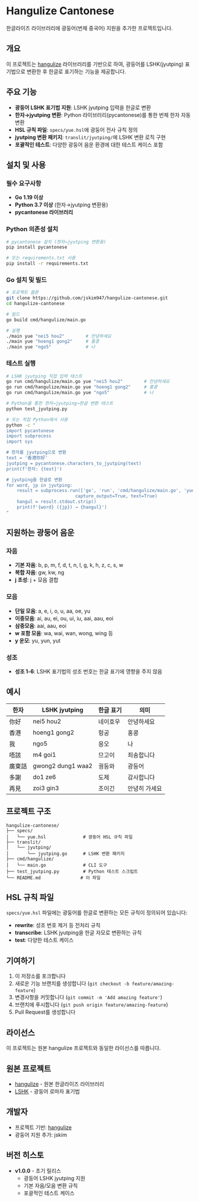 # Hangulize Cantonese

한글라이즈 라이브러리에 광둥어(번체 중국어) 지원을 추가한 프로젝트입니다.

## 개요

이 프로젝트는 [hangulize](https://github.com/hangulize/hangulize) 라이브러리를 기반으로 하여, 광둥어를 LSHK(jyutping) 표기법으로 변환한 후 한글로 표기하는 기능을 제공합니다.

## 주요 기능

- **광둥어 LSHK 표기법 지원**: LSHK jyutping 입력을 한글로 변환
- **한자→jyutping 변환**: Python 라이브러리(pycantonese)를 통한 번체 한자 자동 변환
- **HSL 규칙 파일**: `specs/yue.hsl`에 광둥어 전사 규칙 정의
- **jyutping 변환 패키지**: `translit/jyutping/`에 LSHK 변환 로직 구현
- **포괄적인 테스트**: 다양한 광둥어 음운 환경에 대한 테스트 케이스 포함

## 설치 및 사용

### 필수 요구사항
- **Go 1.19 이상**
- **Python 3.7 이상** (한자→jyutping 변환용)
- **pycantonese 라이브러리**

### Python 의존성 설치
```bash
# pycantonese 설치 (한자→jyutping 변환용)
pip install pycantonese

# 또는 requirements.txt 사용
pip install -r requirements.txt
```

### Go 설치 및 빌드
```bash
# 프로젝트 클론
git clone https://github.com/jskim947/hangulize-cantonese.git
cd hangulize-cantonese

# 빌드
go build cmd/hangulize/main.go

# 실행
./main yue "nei5 hou2"        # 안녕하세요
./main yue "hoeng1 gong2"     # 홍콩
./main yue "ngo5"             # 나
```

### 테스트 실행
```bash
# LSHK jyutping 직접 입력 테스트
go run cmd/hangulize/main.go yue "nei5 hou2"        # 안녕하세요
go run cmd/hangulize/main.go yue "hoeng1 gong2"     # 홍콩
go run cmd/hangulize/main.go yue "ngo5"             # 나

# Python을 통한 한자→jyutping→한글 변환 테스트
python test_jyutping.py

# 또는 직접 Python에서 사용
python -c "
import pycantonese
import subprocess
import sys

# 한자를 jyutping으로 변환
text = '香港你好'
jyutping = pycantonese.characters_to_jyutping(text)
print(f'한자: {text}')

# jyutping을 한글로 변환
for word, jp in jyutping:
    result = subprocess.run(['go', 'run', 'cmd/hangulize/main.go', 'yue', jp], 
                          capture_output=True, text=True)
    hangul = result.stdout.strip()
    print(f'{word} ({jp}) → {hangul}')
"
```

## 지원하는 광둥어 음운

### 자음
- **기본 자음**: b, p, m, f, d, t, n, l, g, k, h, z, c, s, w
- **복합 자음**: gw, kw, ng
- **j 초성**: j + 모음 결합

### 모음
- **단일 모음**: a, e, i, o, u, aa, oe, yu
- **이중모음**: ai, au, ei, ou, ui, iu, aai, aau, eoi
- **삼중모음**: aai, aau, eoi
- **w 포함 모음**: wa, wai, wan, wong, wing 등
- **y 운모**: yu, yun, yut

### 성조
- **성조 1-6**: LSHK 표기법의 성조 번호는 한글 표기에 영향을 주지 않음

## 예시

| 한자 | LSHK jyutping | 한글 표기 | 의미 |
|------|---------------|-----------|------|
| 你好 | nei5 hou2 | 네이호우 | 안녕하세요 |
| 香港 | hoeng1 gong2 | 헝공 | 홍콩 |
| 我 | ngo5 | 응오 | 나 |
| 唔該 | m4 goi1 | 므고이 | 죄송합니다 |
| 廣東話 | gwong2 dung1 waa2 | 궝둥와 | 광둥어 |
| 多謝 | do1 ze6 | 도제 | 감사합니다 |
| 再見 | zoi3 gin3 | 조이긴 | 안녕히 가세요 |

## 프로젝트 구조

```
hangulize-cantonese/
├── specs/
│   └── yue.hsl              # 광둥어 HSL 규칙 파일
├── translit/
│   └── jyutping/
│       └── jyutping.go      # LSHK 변환 패키지
├── cmd/hangulize/
│   └── main.go              # CLI 도구
├── test_jyutping.py         # Python 테스트 스크립트
└── README.md               # 이 파일
```

## HSL 규칙 파일

`specs/yue.hsl` 파일에는 광둥어를 한글로 변환하는 모든 규칙이 정의되어 있습니다:

- **rewrite**: 성조 번호 제거 등 전처리 규칙
- **transcribe**: LSHK jyutping을 한글 자모로 변환하는 규칙
- **test**: 다양한 테스트 케이스

## 기여하기

1. 이 저장소를 포크합니다
2. 새로운 기능 브랜치를 생성합니다 (`git checkout -b feature/amazing-feature`)
3. 변경사항을 커밋합니다 (`git commit -m 'Add amazing feature'`)
4. 브랜치에 푸시합니다 (`git push origin feature/amazing-feature`)
5. Pull Request를 생성합니다

## 라이선스

이 프로젝트는 원본 hangulize 프로젝트와 동일한 라이선스를 따릅니다.

## 원본 프로젝트

- [hangulize](https://github.com/hangulize/hangulize) - 원본 한글라이즈 라이브러리
- [LSHK](https://www.lshk.org/jyutping) - 광둥어 로마자 표기법

## 개발자

- 프로젝트 기반: [hangulize](https://github.com/hangulize/hangulize)
- 광둥어 지원 추가: jskim

## 버전 히스토

- **v1.0.0** - 초기 릴리스
  - 광둥어 LSHK jyutping 지원
  - 기본 자음/모음 변환 규칙
  - 포괄적인 테스트 케이스